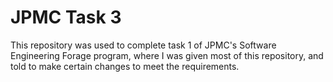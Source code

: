 # JPMC Task 3
This repository was used to complete task 1 of JPMC's Software Engineering Forage program, where I was given most of this repository, and told to make certain changes to meet the requirements.
